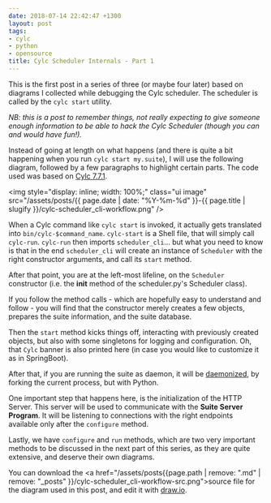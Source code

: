 ```yaml
---
date: 2018-07-14 22:42:47 +1300
layout: post
tags:
- cylc
- python
- opensource
title: Cylc Scheduler Internals - Part 1
---
```


This is the first post in a series of three (or maybe four later) based on diagrams
I collected while debugging the Cylc scheduler. The scheduler is called by the `cylc start`
utility.

*NB: this is a post to remember things, not really expecting to give someone enough
information to be able to hack the Cylc Scheduler (though you can and would have fun!).*

Instead of going at length on what happens (and there is quite a bit happening when
you run `cylc start my.suite`), I will use the following diagram, followed by a few paragraphs
to highlight certain parts. The code used was based on [Cylc 7.7.1](https://github.com/cylc/cylc/tree/7.7.1).

<img style="display: inline; width: 100%;" class="ui image" src="/assets/posts/{{ page.date | date: "%Y-%m-%d" }}-{{ page.title | slugify }}/cylc-scheduler_cli-workflow.png"  />

<!--more-->

When a Cylc command like `cylc start` is invoked, it actually gets translated into
`bin/cylc-$command_name`. `cylc-start` is a Shell file, that will simply call `cylc-run`.
`cylc-run` then imports `scheduler_cli`... but what you need to know is that in the end
`scheduler_cli` will create an instance of `Scheduler` with the right constructor
arguments, and call its `start` method.

After that point, you are at the left-most lifeline, on the `Scheduler` constructor
(i.e. the __init__ method of the scheduler.py's Scheduler class).

If you follow the method calls - which are hopefully easy to understand and follow -
you will find that the constructor merely creates a few objects, prepares the suite
information, and the suite database.

Then the `start` method kicks things off, interacting with previously created objects,
but also with some singletons for logging and configuration. Oh, that `Cylc` banner
is also printed here (in case you would like to customize it as in SpringBoot).

After that, if you are running the suite as daemon, it will be
[daemonized](http://code.activestate.com/recipes/66012-fork-a-daemon-process-on-unix/),
by forking the current process, but with Python.

One important step that happens here, is the initialization of the HTTP Server. This server
will be used to communicate with the **Suite Server Program**. It will be listening to
connections with the right endpoints available only after the `configure` method.

Lastly, we have `configure` and `run` methods, which are two very important methods to be discussed
in the next part of this series, as they are quite extensive, and deserve their own diagrams.

You can download the <a href="/assets/posts{{page.path | remove: ".md" | remove: "_posts" }}/cylc-scheduler_cli-workflow-src.png">source file</a> for the diagram used in this post, and edit it
with [draw.io](https://draw.io).
